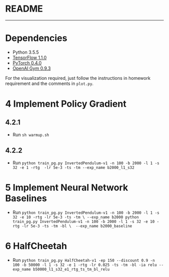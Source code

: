 ﻿# README

---
# Dependencies

- Python 3.5.5
- [TensorFlow 1.1.0](https://www.tensorflow.org/)
- [PyTorch 0.4.0](http://pytorch.org/)
- [OpenAI Gym 0.9.3](https://github.com/openai/gym) 

For the visualization required, just follow the instructions in homework requirement and the comments in `plot.py`.

# 4 Implement Policy Gradient

## 4.2.1

- Run `sh warmup.sh`

## 4.2.2

- Run `python train_pg.py InvertedPendulum-v1 -n 100 -b 2000 -l 1 -s 32 -e 1 -rtg 
    -lr 5e-3 -ts -tm --exp_name b2000_l1_s32`

# 5  Implement Neural Network Baselines

- Run `python train_pg.py InvertedPendulum-v1 -n 100 -b 2000 -l 1 -s 32 -e 10 -rtg -lr 5e-3 -ts -tm \
--exp_name b2000
python train_pg.py InvertedPendulum-v1 -n 100 -b 2000 -l 1 -s 32 -e 10 -rtg -lr 5e-3 -ts -tm -bl \ 
--exp_name b2000_baseline`

# 6 HalfCheetah

- Run `python train_pg.py HalfCheetah-v1 -ep 150 --discount 0.9 -n 100 -b 50000 -l 1 -s 32 -e 1 -rtg -lr 0.025 -ts -tm -bl -ia relu --exp_name b50000_l1_s32_e1_rtg_ts_tm_bl_relu`
